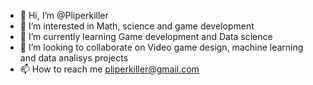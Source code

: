 - 👋 Hi, I’m @Pliperkiller
- 👀 I’m interested in Math, science and game development
- 🌱 I’m currently learning Game development and Data science
- 💞️ I’m looking to collaborate on Video game design, machine learning and data analisys projects 
- 📫 How to reach me pliperkiller@gmail.com

<!---
Pliperkiller/Pliperkiller is a ✨ special ✨ repository because its `README.md` (this file) appears on your GitHub profile.
You can click the Preview link to take a look at your changes.
--->
